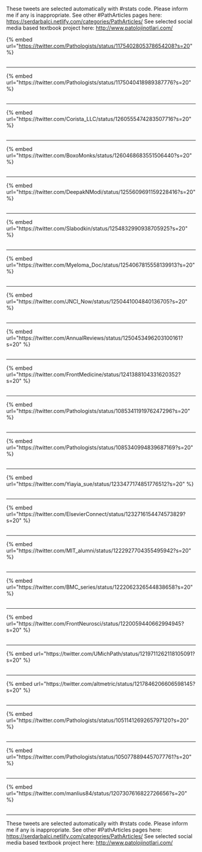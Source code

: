 

These tweets are selected automatically with #rstats code. Please inform me if any is inappropriate.
See other #PathArticles pages here: https://serdarbalci.netlify.com/categories/PathArticles/ 
See selected social media based textbook project here: http://www.patolojinotlari.com/

{% embed url="https://twitter.com/Pathologists/status/1175402805378654208?s=20" %}<br>
<br>
<hr>
{% embed url="https://twitter.com/Pathologists/status/1175040418989387776?s=20" %}<br>
<br>
<hr>
{% embed url="https://twitter.com/Corista_LLC/status/1260555474283507716?s=20" %}<br>
<br>
<hr>
{% embed url="https://twitter.com/BoxoMonks/status/1260468683551506440?s=20" %}<br>
<br>
<hr>
{% embed url="https://twitter.com/DeepakNModi/status/1255609691159228416?s=20" %}<br>
<br>
<hr>
{% embed url="https://twitter.com/Slabodkin/status/1254832990938705925?s=20" %}<br>
<br>
<hr>
{% embed url="https://twitter.com/Myeloma_Doc/status/1254067815558139913?s=20" %}<br>
<br>
<hr>
{% embed url="https://twitter.com/JNCI_Now/status/1250441004840136705?s=20" %}<br>
<br>
<hr>
{% embed url="https://twitter.com/AnnualReviews/status/1250453496203100161?s=20" %}<br>
<br>
<hr>
{% embed url="https://twitter.com/FrontMedicine/status/1241388104331620352?s=20" %}<br>
<br>
<hr>
{% embed url="https://twitter.com/Pathologists/status/1085341191976247296?s=20" %}<br>
<br>
<hr>
{% embed url="https://twitter.com/Pathologists/status/1085340994839687169?s=20" %}<br>
<br>
<hr>
{% embed url="https://twitter.com/Yiayia_sue/status/1233477174851776512?s=20" %}<br>
<br>
<hr>
{% embed url="https://twitter.com/ElsevierConnect/status/1232716154474573829?s=20" %}<br>
<br>
<hr>
{% embed url="https://twitter.com/MIT_alumni/status/1222927704355495942?s=20" %}<br>
<br>
<hr>
{% embed url="https://twitter.com/BMC_series/status/1222062326544838658?s=20" %}<br>
<br>
<hr>
{% embed url="https://twitter.com/FrontNeurosci/status/1220059440662994945?s=20" %}<br>
<br>
<hr>
{% embed url="https://twitter.com/UMichPath/status/1219711262118105091?s=20" %}<br>
<br>
<hr>
{% embed url="https://twitter.com/altmetric/status/1217846206606598145?s=20" %}<br>
<br>
<hr>
{% embed url="https://twitter.com/Pathologists/status/1051141269265797120?s=20" %}<br>
<br>
<hr>
{% embed url="https://twitter.com/Pathologists/status/1050778894457077761?s=20" %}<br>
<br>
<hr>
{% embed url="https://twitter.com/manlius84/status/1207307616822726656?s=20" %}<br>
<br>
<hr>


These tweets are selected automatically with #rstats code. Please inform me if any is inappropriate.
See other #PathArticles pages here: https://serdarbalci.netlify.com/categories/PathArticles/ 
See selected social media based textbook project here: http://www.patolojinotlari.com/
